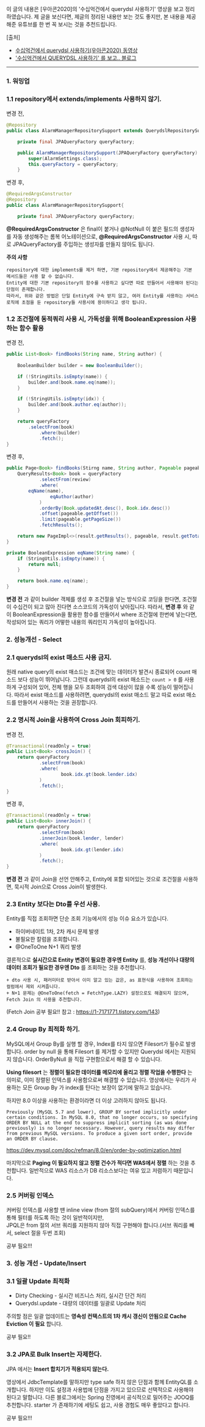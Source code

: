 이 글의 내용은 [우아콘2020]의 '수십억건에서 querydsl 사용하기' 영상을 보고 정리하였습니다.
제 글을 보신다면, 제글의 정리된 내용만 보는 것도 좋지만, 본 내용을 제공해준 유튜브를 한 번 꼭 보시는 것을 추천드립니다.

[출처]
* [수십억건에서 querydsl 사용하기(우아콘2020) 동영상](https://www.youtube.com/watch?v=zMAX7g6rO_Y)
* ['수십억건에서 QUERYDSL 사용하기' 를 보고.. 블로그](https://hyune-c.tistory.com/entry/%EC%88%98%EC%8B%AD%EC%96%B5%EA%B1%B4%EC%97%90%EC%84%9C-QUERYDSL-%EC%82%AC%EC%9A%A9%ED%95%98%EA%B8%B0-%ED%9B%84%EA%B8%B0)

--------


### 1. 워밍업

### 1.1 repository에서 extends/implements 사용하지 않기.

변경 전,
```java
@Repository
public class AlarmManagerRepositorySupport extends QuerydslRepositorySupport {

    private final JPAQueryFactory queryFactory;

    public AlarmManagerRepositorySupport(JPAQueryFactory queryFactory) {
        super(AlarmSettings.class);
        this.queryFactory = queryFactory;
    }
```

변경 후,
```java
@RequiredArgsConstructor
@Repository
public class AlarmManagerRepositorySupport{

    private final JPAQueryFactory queryFactory;

```
**@RequiredArgsConstructor** 은 final이 붙거나 @NotNull 이 붙은 필드의 생성자를 자동 생성해주는 롬복 어노테이션으로,
**@RequiredArgsConstructor** 사용 시, 따로 JPAQueryFactory를 주입하는 생성자를 만들지 않아도 됩니다.

**주의 사항**
```
repository에 대한 implements를 제거 하면, 기본 repository에서 제공해주는 기본 메서드들은 사용 할 수 없습니다.
Entity에 대한 기본 repository의 함수를 사용하고 싶다면 따로 만들어서 사용해야 된다는 단점이 존재합니다.
따라서, 위와 같은 방법은 단일 Entity에 구속 받지 않고, 여러 Entity를 사용하는 서비스 로직에 초점을 둔 repository들 사용시에 용이하다고 생각 됩니다.
```


### 1.2 조건절에 동적쿼리 사용 시, 가독성을 위해 BooleanExpression 사용하는 함수 활용

변경 전,
```java
public List<Book> findBooks(String name, String author) {
    	
    BooleanBuilder builder = new BooleanBuilder();

    if (!StringUtils.isEmpty(name)) {
        builder.and(book.name.eq(name));
    }

    if (!StringUtils.isEmpty(idx)) {
        builder.and(book.author.eq(author));
    }

    return queryFactory
        .selectFrom(book)
            .where(builder)
            .fetch();
}
```

변경 후,
```java
public Page<Book> findBooks(Stirng name, String author, Pageable pageable) {
    QueryResults<Book> book = queryFactory
            .selectFrom(review)
            .where(
        eqName(name),
                eqAuthor(author)
            )
            .orderBy(Book.updatedAt.desc(), Book.idx.desc())
            .offset(pageable.getOffset())
            .limit(pageable.getPageSize())
            .fetchResults();

    return new PageImpl<>(result.getResults(), pageable, result.getTotal());
}

private BooleanExpression eqName(String name) {
    if (StringUtils.isEmpty(name)) {
        return null;
    }

    return book.name.eq(name);
}
```
**변경 전** 과 같이 builder 객체를 생성 후 조건절을 넣는 방식으로 코딩을 한다면, 조건절이
수십건이 되고 많아 진다면 소스코드의 가독성이 낮아집니다.
따라서, **변경 후** 와 같이 BooleanExpression을 활용한 함수를 만들어서 where 조건절에 한번에 넣는다면,
작성되어 있는 쿼리가 어떻한 내용의 쿼리인지 가독성이 높아집니다.

### 2. 성능개선 - Select

### 2.1 querydsl의 exist 매소드 사용 금지.

원래 native query의 exist 매소드는 조건에 맞는 데이터가 발견시 종료되어 count 매소드 보다 성능이 뛰어납니다.
그런데 querydsl의 exist 매소드는 ```count > 0``` 를 사용하게 구성되어 있어, 전체 행을 모두 조회하여 검색 대상이 많을 수록 성능이 떨어집니다.
따라서 exist 매소드를 사용하려면, querydsl의 exist 매소드 말고 따로 exist 매소드를 만들어서 사용하는 것을 권장합니다.

### 2.2 명시적 Join을 사용하여 Cross Join 회피하기.

변경 전,
```java
@Transactional(readOnly = true)
public List<Book> crossJoin() {
    return queryFactory
            .selectFrom(book)
            .where(
                    book.idx.gt(book.lender.idx)
            )
            .fetch();
}
```

변경 후,
```java
@Transactional(readOnly = true)
public List<Book> innerJoin() {
    return queryFactory
            .selectFrom(book)
            .innerJoin(book.lender, lender)
            .where(
                    book.idx.gt(lender.idx)
            )
            .fetch();
}
```
**변경 전** 과 같이 Join을 선언 안해주고, Entity에 포함 되어있는 것으로 조건절을 사용하면, 묵시적 Join으로 Cross Join이 발생한다.


### 2.3 Entity 보다는 Dto를 우선 사용.

Entity를 직접 조회하면 단순 조회 기능에서의 성능 이슈 요소가 있습니다.

* 하이버네이트 1차, 2차 캐시 문제 발생
* 불필요한 칼럼을 조회합니다.
* @OneToOne N+1 쿼리 발생

결론적으로 **실시간으로 Entity 변경이 필요한 경우엔 Entity** 를, **성능 개선이나 대량의 데이터 조회가 필요한 경우엔 Dto** 를 조회하는 것을 추천합니다.

```
+ dto 사용 시, 패러미터로 받아서 이미 알고 있는 값은, as 표현식을 사용하여 조회하는 컬럼에서 제외 시켜줍니다.
+ N+1 문제는 @OneToOne(fetch = FetchType.LAZY) 설정으로도 해결되지 않으며, Fetch Join 의 사용을 추천합니다. 
```
(Fetch Join 공부 필요!! 참고 : https://1-7171771.tistory.com/143)


### 2.4 Group By 최적화 하기.

MySQL에서 Group By를 실행 할 경우, Index를 타지 않으면 Filesort가 필수로 발생합니다.
order by null 을 통해 Filesort 를 제거할 수 있지만 Querydsl 에서는 지원되지 않습니다.
OrderByNull 을 직접 구현함으로서 해결 할 수 있습니다. 

**Using filesort** 는 **정렬이 필요한 데이터를 메모리에 올리고 정렬 작업을 수행한다** 는 의미로, 이미 정렬된 인덱스를 사용함으로써 해결할 수 있습니다. 
영상에서는 우리가 사용하는 모든 Group By 가 index를 탄다는 보장이 없기에 말하고 있습니다.

하지만 8.0 이상을 사용하는 환경이라면 더 이상 고려하지 않아도 됩니다.
```
Previously (MySQL 5.7 and lower), GROUP BY sorted implicitly under certain conditions. In MySQL 8.0, that no longer occurs, so specifying ORDER BY NULL at the end to suppress implicit sorting (as was done previously) is no longer necessary. However, query results may differ from previous MySQL versions. To produce a given sort order, provide an ORDER BY clause.
```
https://dev.mysql.com/doc/refman/8.0/en/order-by-optimization.html

마지막으로 **Paging 이 필요하지 않고 정렬 건수가 적다면 WAS에서 정렬** 하는 것을 추천합니다.
일반적으로 WAS 리소스가 DB 리소스보다는 여유 있고 저렴하기 때문입니다.


### 2.5 커버링 인덱스

커버링 인덱스를 사용할 땐 inline view (from 절의 subQuery)에서 커버링 인덱스를 통해 필터를 하도록 하는 것이 일반적이지만,  
JPQL은 from 절의 서브 쿼리를 지원하지 않아 직접 구현해야 합니다.(서브 쿼리를 빼서, select 절을 두번 조회)

공부 필요!!!

### 3. 성능 개선 - Update/Insert

### 3.1 일괄 Update 최적화

* Dirty Checking - 실시간 비즈니스 처리, 실시간 단건 처리
* Querydsl.update - 대량의 데이터를 일괄로 Update 처리

주의할 점은 일괄 업데이트는 **영속성 컨택스트의 1차 캐시 갱신이 안됨으로 Cache Eviction 이 필요** 합니다.

공부 필요!!

### 3.2 JPA로 Bulk Insert는 자제한다.

JPA 에서는 **Insert 합치기가 적용되지 않는다.**

영상에서 JdbcTemplate를 말하지만 type safe 하지 않은 단점과 함께 EntityQL를 소개합니다. 하지만 이도 설정과 사용법에 단점을 가지고 있으므로 선택적으로 사용해야 된다고 말합니다.
다른 블로그에서는 Spring 진영에서 공식적으로 밀어주는 JOOQ를 추천합니다. starter 가 존재하기에 세팅도 쉽고, 사용 경험도 매우 좋았다고 합니다.

공부 필요!!!

